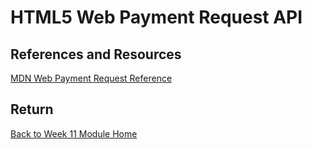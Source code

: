 # HTML5 Web Payment Request API

## References and Resources

[MDN Web Payment Request Reference](https://developer.mozilla.org/en-US/docs/Web/API/PaymentRequest/PaymentRequest)

## Return

[Back to Week 11 Module Home](./README.md)
